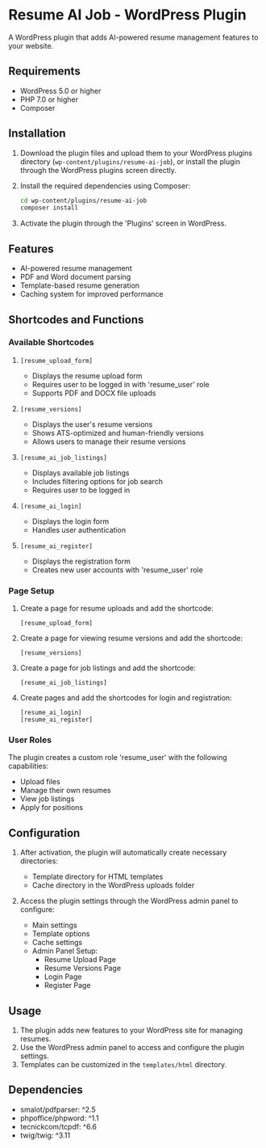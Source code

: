 # Resume AI Job - WordPress Plugin

A WordPress plugin that adds AI-powered resume management features to your website.

## Requirements

- WordPress 5.0 or higher
- PHP 7.0 or higher
- Composer

## Installation

1. Download the plugin files and upload them to your WordPress plugins directory (`wp-content/plugins/resume-ai-job`), or install the plugin through the WordPress plugins screen directly.

2. Install the required dependencies using Composer:
   ```bash
   cd wp-content/plugins/resume-ai-job
   composer install
   ```

3. Activate the plugin through the 'Plugins' screen in WordPress.

## Features

- AI-powered resume management
- PDF and Word document parsing
- Template-based resume generation
- Caching system for improved performance

## Shortcodes and Functions

### Available Shortcodes

1. `[resume_upload_form]`
   - Displays the resume upload form
   - Requires user to be logged in with 'resume_user' role
   - Supports PDF and DOCX file uploads

2. `[resume_versions]`
   - Displays the user's resume versions
   - Shows ATS-optimized and human-friendly versions
   - Allows users to manage their resume versions

3. `[resume_ai_job_listings]`
   - Displays available job listings
   - Includes filtering options for job search
   - Requires user to be logged in

4. `[resume_ai_login]`
   - Displays the login form
   - Handles user authentication

5. `[resume_ai_register]`
   - Displays the registration form
   - Creates new user accounts with 'resume_user' role

### Page Setup

1. Create a page for resume uploads and add the shortcode:
   ```
   [resume_upload_form]
   ```

2. Create a page for viewing resume versions and add the shortcode:
   ```
   [resume_versions]
   ```

3. Create a page for job listings and add the shortcode:
   ```
   [resume_ai_job_listings]
   ```

4. Create pages and add the shortcodes for login and registration:
   ```
   [resume_ai_login]
   [resume_ai_register]
   ```

### User Roles

The plugin creates a custom role 'resume_user' with the following capabilities:
- Upload files
- Manage their own resumes
- View job listings
- Apply for positions

## Configuration

1. After activation, the plugin will automatically create necessary directories:
   - Template directory for HTML templates
   - Cache directory in the WordPress uploads folder

2. Access the plugin settings through the WordPress admin panel to configure:
   - Main settings
   - Template options
   - Cache settings
   - Admin Panel Setup:
     * Resume Upload Page
     * Resume Versions Page
     * Login Page
     * Register Page

## Usage

1. The plugin adds new features to your WordPress site for managing resumes.
2. Use the WordPress admin panel to access and configure the plugin settings.
3. Templates can be customized in the `templates/html` directory.

## Dependencies

- smalot/pdfparser: ^2.5
- phpoffice/phpword: ^1.1
- tecnickcom/tcpdf: ^6.6
- twig/twig: ^3.11 